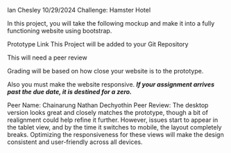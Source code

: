 
Ian Chesley
10/29/2024
Challenge: Hamster Hotel

In this project, you will take the following mockup and make it into a fully functioning website using bootstrap.

Prototype Link
This Project will be added to your Git Repository 

This will need a peer review

Grading will be based on how close your website is to the prototype.

Also you must make the website responsive. 
***If your assignment arrives past the due date, it is destined for a zero.***

Peer Name: Chainarung Nathan Dechyothin
Peer Review: The desktop version looks great and closely matches the prototype, though a bit of realignment could help refine it further. However, issues start to appear in the tablet view, and by the time it switches to mobile, the layout completely breaks. Optimizing the responsiveness for these views will make the design consistent and user-friendly across all devices.


